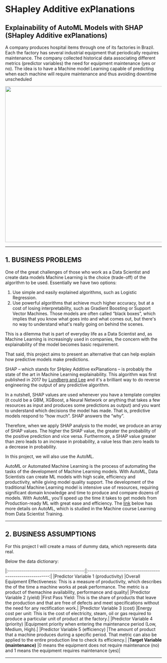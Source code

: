 # **SHapley Additive exPlanations**

## Explainability of AutoML Models with SHAP (SHapley Additive exPlanations)

A company produces hospital items through one of its factories in Brazil. 
Each the factory has several industrial equipment that periodically requires maintenance.
The company collected historical data associating different metrics (predictor variables) the need for equipment maintenance (yes or no). 
The idea is to have a Machine model Learning capable of predicting when each machine will require maintenance and thus avoiding downtime unscheduled

<div align="center">
<p float="left">
    <img src="/images/.png" width="1000" height="500"/>
</p>
</div>

***
## 1. BUSINESS PROBLEMS

One of the great challenges of those who work as a Data Scientist and create data models Machine Learning is the choice (trade-off) of the algorithm to be used. 
Essentially we have two options:

1. Use simple and easily explained algorithms, such as Logistic Regression.
2. Use powerful algorithms that achieve much higher accuracy, but at a cost of losing interpretability, such as Gradient Boosting or Support Vector Machines. Those models are often called “black boxes”, which implies that you know what goes into and what comes out, but there's no way to understand what's really going on behind the scenes.

This is a dilemma that is part of everyday life as a Data Scientist and, as Machine Learning is increasingly used in companies, the concern with the explainability of the model becomes basic requirement.

That said, this project aims to present an alternative that can help explain how predictive models make predictions.

SHAP – which stands for SHpley Additive exPlanations – is probably the state of the art in Machine Learning explainability. 
This algorithm was first published in 2017 by [Lundberg and Lee](https://arxiv.org/abs/1705.07874) and it's a brilliant way to do reverse engineering the output of any predictive algorithm.

In a nutshell, SHAP values ​​are used whenever you have a template complex (it could be a GBM, XGBoost, a Neural Network or anything that takes a few resources as input and produces some predictions as output) and you want to understand which decisions the model has made.
That is, predictive models respond to “how much”. SHAP answers the “why”.

Therefore, when we apply SHAP analysis to the model, we produce an array of SHAP values. The higher the SHAP value, the greater the probability of the positive prediction and vice versa.
Furthermore, a SHAP value greater than zero leads to an increase in probability, a value less than zero leads to a decrease in probability.

In this project, we will also use the AutoML.

AutoML or Automated Machine Learning is the process of automating the tasks of the development of Machine Learning models. 
With AutoML, Data Scientists can create ML models with high scale, efficiency and productivity, while giving model quality support.
The development of the traditional Machine Learning model is intensive use of resources, requiring significant domain knowledge and time to produce and compare dozens of models.
With AutoML, you'll speed up the time it takes to get models from Production-ready ML with great ease and efficiency.
The [link](https://www.automl.org/automl/) below has more details on AutoML, which is studied in the Machine course Learning from Data Scientist Training.


***
## 2. BUSINESS ASSUMPTIONS

For this project I will create a mass of dummy data, which represents data real.

Below the data dictionary:

|:--------------------------------------:|:----------------------------------------------------------:|
|Predictor Variable 1 (productivity)     |Overall Equipment Effectiveness: This is a measure of productivity, which describes the of the time a machine works at peak performance. The metric is a product of themachine availability, performance and quality|
|Predictor Variable 2 (yield)            |First Pass Yield: This is the share of products that leave the production and that are free of defects and meet specifications without the need for any rectification work.|
|Predictor Variable 3 (cost)             |Energy cost per unit: This is the cost of electricity, steam, oil or gas required to produce a particular unit of product at the factory.|
|Predictor Variable 4 (priority)         |Equipment priority when entering the maintenance period (Low, Medium, High).|
|Predictor Variable 5 (efficiency)       |The amount of product that a machine produces during a specific period. That metric can also be applied to the entire production line to check its efficiency.|
|**Target Variable (maintenance)**       |0 means the equipment does not require maintenance (no) and 1 means the equipment requires maintenance (yes)|

***
